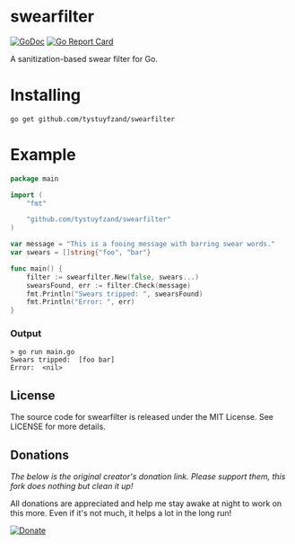 # swearfilter

[![GoDoc](https://godoc.org/github.com/JoshuaDoes/gofuckyourself?status.svg)](https://godoc.org/github.com/tystuyfzand/swearfilter)
[![Go Report Card](https://goreportcard.com/badge/github.com/tystuyfzand/swearfilter)](https://goreportcard.com/report/github.com/JoshuaDoes/gofuckyourself)

A sanitization-based swear filter for Go.

# Installing
`go get github.com/tystuyfzand/swearfilter`

# Example
```Go
package main

import (
	"fmt"

	"github.com/tystuyfzand/swearfilter"
)

var message = "This is a fooing message with barring swear words."
var swears = []string{"foo", "bar"}

func main() {
	filter := swearfilter.New(false, swears...)
	swearsFound, err := filter.Check(message)
	fmt.Println("Swears tripped: ", swearsFound)
	fmt.Println("Error: ", err)
}
```
### Output
```
> go run main.go
Swears tripped:  [foo bar]
Error:  <nil>
```

## License
The source code for swearfilter is released under the MIT License. See LICENSE for more details.

## Donations

*The below is the original creator's donation link. Please support them, this fork does nothing but clean it up!*

All donations are appreciated and help me stay awake at night to work on this more. Even if it's not much, it helps a lot in the long run!

[![Donate](https://img.shields.io/badge/Donate-PayPal-green.svg)](https://paypal.me/JoshuaDoes)